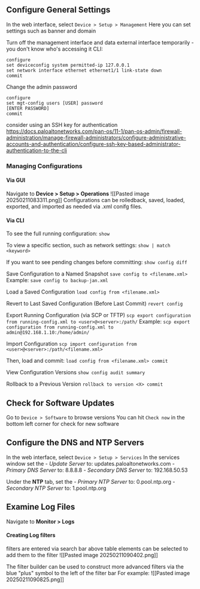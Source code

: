 ## Configure General Settings
In the web interface, select `Device > Setup > Management`
Here you can set settings such as banner and domain

Turn off the management interface and data external interface temporarily - you don't know who's accessing it
CLI:
```
configure
set deviceconfig system permitted-ip 127.0.0.1
set network interface ethernet ethernet1/1 link-state down
commit
```

Change the admin password
```
configure
set mgt-config users [USER] password
[ENTER PASSWORD]
commit
```
consider using an SSH key for authentication
https://docs.paloaltonetworks.com/pan-os/11-1/pan-os-admin/firewall-administration/manage-firewall-administrators/configure-administrative-accounts-and-authentication/configure-ssh-key-based-administrator-authentication-to-the-cli

### Managing Configurations
#### Via GUI
Navigate to **Device > Setup > Operations**
![[Pasted image 20250211083311.png]]
Configurations can be rolledback, saved, loaded, exported, and imported as needed via .xml conifg files.

#### Via CLI

To see the full running configuration:
`show`

To view a specific section, such as network settings:
`show | match <keyword>`

If you want to see pending changes before committing:
`show config diff`

Save Configuration to a Named Snapshot
`save config to <filename.xml>`
	Example:
	`save config to backup-jan.xml`

Load a Saved Configuration
`load config from <filename.xml>`

Revert to Last Saved Configuration (Before Last Commit)
`revert config`

Export Running Configuration (via SCP or TFTP)
`scp export configuration from running-config.xml to <user>@<server>:/path/`
	Example:
	`scp export configuration from running-config.xml to admin@192.168.1.10:/home/admin/`

Import Configuration
`scp import configuration from <user>@<server>:/path/<filename.xml>`

Then, load and commit:
`load config from <filename.xml> commit`

View Configuration Versions
`show config audit summary`

Rollback to a Previous Version
`rollback to version <X> commit`


## Check for Software Updates
Go to `Device > Software` to browse versions
You can hit `Check now` in the bottom left corner for check for new software

## Configure the DNS and NTP Servers
In the web interface, select `Device > Setup > Services`
In the services window set the 
	- *Update Server* to: updates.paloaltonetworks.com
	- *Primary DNS Server* to: 8.8.8.8
	- *Secondary DNS Server* to: 192.168.50.53

Under the **NTP** tab, set the
	- *Primary NTP Server* to: 0.pool.ntp.org
	- *Secondary NTP Server* to: 1.pool.ntp.org



## Examine Log Files
Navigate to **Monitor > Logs**

#### Creating Log filters
filters are entered via search bar above table
elements can be selected to add them to the filter
![[Pasted image 20250211090402.png]]

The filter builder can be used to construct more advanced filters via the blue "plus" symbol to the left of the filter bar
For example:
![[Pasted image 20250211090825.png]]

